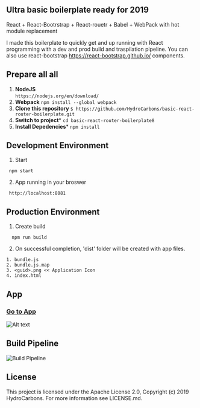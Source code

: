 ## Ultra basic boilerplate ready for 2019
React + React-Bootrstrap + React-rouetr + Babel + WebPack with hot module replacement

I made this boilerplate to quickly get and up running with React programming with a dev and prod build and traspilation pipeline. You can also use react-bootstrap https://react-bootstrap.github.io/ components.

## Prepare all all
1. **NodeJS**  
``` https://nodejs.org/en/download/ ```
2. **Webpack**
``` npm install --global webpack ```
3. **Clone this repository**
``` $ https://github.com/HydroCarbons/basic-react-router-boilerplate.git ```
4. **Switch to project***
```cd basic-react-router-boilerplate8```
5. **Install Depedencies***
``` npm install ```

## Development Environment

1. Start
```
 npm start
```

2. App running in your broswer
```
 http://localhost:8081
```

## Production Environment

1. Create build
```
  npm run build
```

2. On successful completion, 'dist' folder will be created with app files.
```
1. bundle.js
2. bundle.js.map
3. <guid>.png << Application Icon
4. index.html
```
## App

### <a href="http://localhost:8081" target="_blank">Go to App</a>

![Alt text](https://github.com/HydroCarbons/basic-react-router-boilerplate/blob/master/docs/app.png)

## Build Pipeline

![Build Pipeline](https://github.com/HydroCarbons/basic-react-router-boilerplate/blob/master/docs/workflow.png)


## License
This project is licensed under the Apache License 2.0, Copyright (c) 2019 HydroCarbons. For more information see LICENSE.md.
